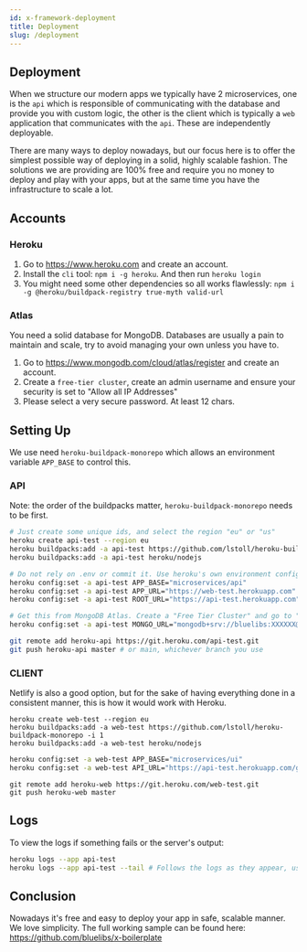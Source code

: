```yaml
---
id: x-framework-deployment
title: Deployment
slug: /deployment
---
```


## Deployment

When we structure our modern apps we typically have 2 microservices, one is the `api` which is responsible of communicating with the database and provide you with custom logic, the other is the client which is typically a `web` application that communicates with the `api`. These are independently deployable.

There are many ways to deploy nowadays, but our focus here is to offer the simplest possible way of deploying in a solid, highly scalable fashion. The solutions we are providing are 100% free and require you no money to deploy and play with your apps, but at the same time you have the infrastructure to scale a lot.

## Accounts

### Heroku

1. Go to https://www.heroku.com and create an account.
2. Install the `cli` tool: `npm i -g heroku`. And then run `heroku login`
3. You might need some other dependencies so all works flawlessly: `npm i -g @heroku/buildpack-registry true-myth valid-url`

### Atlas

You need a solid database for MongoDB. Databases are usually a pain to maintain and scale, try to avoid managing your own unless you have to.

1. Go to https://www.mongodb.com/cloud/atlas/register and create an account.
2. Create a `free-tier cluster`, create an admin username and ensure your security is set to "Allow all IP Addresses"
3. Please select a very secure password. At least 12 chars.

## Setting Up

We use need `heroku-buildpack-monorepo` which allows an environment variable `APP_BASE` to control this.

### API

Note: the order of the buildpacks matter, `heroku-buildpack-monorepo` needs to be first.

```bash
# Just create some unique ids, and select the region "eu" or "us"
heroku create api-test --region eu
heroku buildpacks:add -a api-test https://github.com/lstoll/heroku-buildpack-monorepo -i 1
heroku buildpacks:add -a api-test heroku/nodejs

# Do not rely on .env or commit it. Use heroku's own environment config variables
heroku config:set -a api-test APP_BASE="microservices/api"
heroku config:set -a api-test APP_URL="https://web-test.herokuapp.com"
heroku config:set -a api-test ROOT_URL="https://api-test.herokuapp.com"

# Get this from MongoDB Atlas. Create a "Free Tier Cluster" and go to "Connect" and specify in security: Allow all IPs. The URL looks like:
heroku config:set -a api-test MONGO_URL="mongodb+srv://bluelibs:XXXXXX@bluelibs-test.3ixcw.mongodb.net/x-boilerplate?retryWrites=true&w=majority"
```

```bash
git remote add heroku-api https://git.heroku.com/api-test.git
git push heroku-api master # or main, whichever branch you use
```

### CLIENT

Netlify is also a good option, but for the sake of having everything done in a consistent manner, this is how it would work with Heroku.

```
heroku create web-test --region eu
heroku buildpacks:add -a web-test https://github.com/lstoll/heroku-buildpack-monorepo -i 1
heroku buildpacks:add -a web-test heroku/nodejs
```

```bash
heroku config:set -a web-test APP_BASE="microservices/ui"
heroku config:set -a web-test API_URL="https://api-test.herokuapp.com/graphql"
```

```
git remote add heroku-web https://git.heroku.com/web-test.git
git push heroku-web master
```

## Logs

To view the logs if something fails or the server's output:

```bash
heroku logs --app api-test
heroku logs --app api-test --tail # Follows the logs as they appear, useful when debugging server-side logging
```

## Conclusion

Nowadays it's free and easy to deploy your app in safe, scalable manner. We love simplicity. The full working sample can be found here: https://github.com/bluelibs/x-boilerplate
